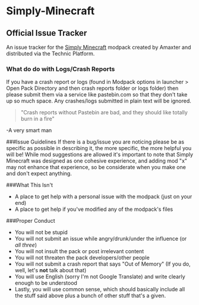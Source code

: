 # Simply-Minecraft
## Official Issue Tracker

An issue tracker for the [Simply Minecraft](http://www.technicpack.net/modpack/simply-minecraft) modpack created by Amaxter and distributed via the Technic Platform.

### What do do with Logs/Crash Reports
If you have a crash report or logs (found in Modpack options in launcher > Open Pack Directory and then crash reports folder or logs folder) then please submit them via a service like pastebin.com so that they don't take up so much space. Any crashes/logs submitted in plain text will be ignored.

> "Crash reports without Pastebin are bad, and they should like totally burn in a fire"

-A very smart man

###Issue Guidelines
If there is a bug/issue you are noticing please be as specific as possible in describing it, the more specific, the more helpful you will be! While mod suggestions are allowed it's important to note that Simply Minecraft was designed as one cohesive experience, and adding mod "x" may not enhance that experience, so be considerate when you make one and don't expect anything. 

###What This Isn't
- A place to get help with a personal issue with the modpack (just on your end)
- A place to get help if you've modified any of the modpack's files

###Proper Conduct
- You will not be stupid
- You will not submit an issue while angry/drunk/under the influence (or *all three*)
- You will not insult the pack or post irrelevant content
- You will not threaten the pack developers/other people
- You will not submit a crash report that says "Out of Memory" (If you do, well, let's **not** talk about that)
- You will use English (sorry I'm not Google Translate) and write clearly enough to be understood
- Lastly, you will use common sense, which should basically include all the stuff said above plus a bunch of other stuff that's a given.
